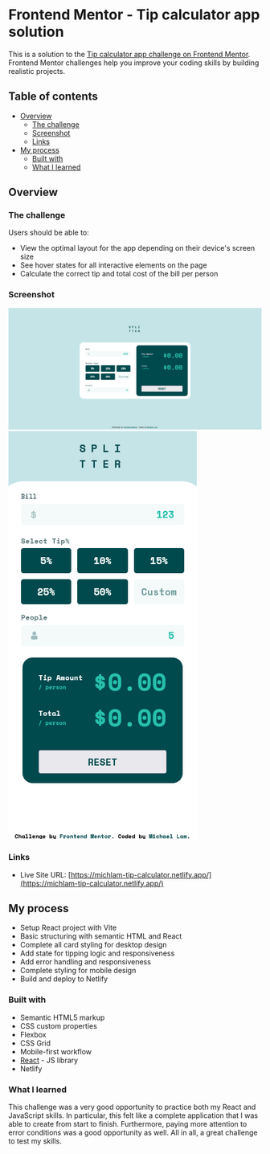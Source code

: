 # Frontend Mentor - Tip calculator app solution

This is a solution to the [Tip calculator app challenge on Frontend Mentor](https://www.frontendmentor.io/challenges/tip-calculator-app-ugJNGbJUX). Frontend Mentor challenges help you improve your coding skills by building realistic projects.

## Table of contents

- [Overview](#overview)
  - [The challenge](#the-challenge)
  - [Screenshot](#screenshot)
  - [Links](#links)
- [My process](#my-process)
  - [Built with](#built-with)
  - [What I learned](#what-i-learned)


## Overview

### The challenge

Users should be able to:

- View the optimal layout for the app depending on their device's screen size
- See hover states for all interactive elements on the page
- Calculate the correct tip and total cost of the bill per person

### Screenshot

![](./screenshot-desktop.png)
![](./screenshot-mobile.png)

### Links

- Live Site URL: [https://michlam-tip-calculator.netlify.app/](https://michlam-tip-calculator.netlify.app/)

## My process
- Setup React project with Vite
- Basic structuring with semantic HTML and React
- Complete all card styling for desktop design
- Add state for tipping logic and responsiveness
- Add error handling and responsiveness
- Complete styling for mobile design
- Build and deploy to Netlify

### Built with

- Semantic HTML5 markup
- CSS custom properties
- Flexbox
- CSS Grid
- Mobile-first workflow
- [React](https://reactjs.org/) - JS library
- Netlify

### What I learned

This challenge was a very good opportunity to practice both my React and JavaScript skills. In particular, this felt like a complete application that I was able to create from start to finish. Furthermore, paying more attention to error conditions was a good opportunity as well. All in all, a great challenge to test my skills.

